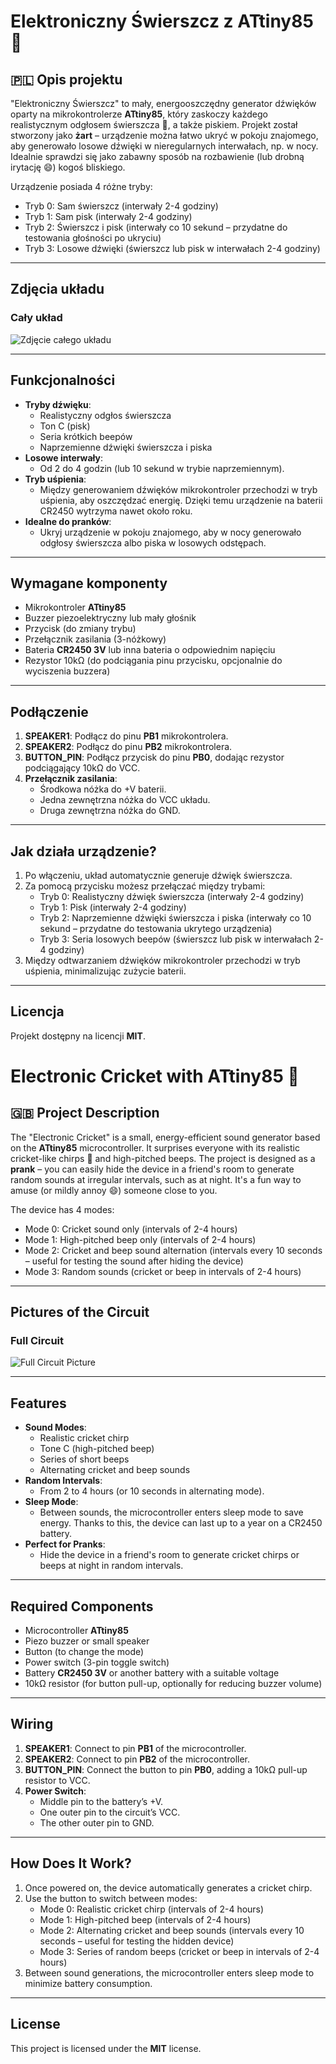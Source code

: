 # Elektroniczny Świerszcz z ATtiny85 🦗

## 🇵🇱 Opis projektu
"Elektroniczny Świerszcz" to mały, energooszczędny generator dźwięków oparty na mikrokontrolerze **ATtiny85**, który zaskoczy każdego realistycznym odgłosem świerszcza 🦗, a także piskiem. Projekt został stworzony jako **żart** – urządzenie można łatwo ukryć w pokoju znajomego, aby generowało losowe dźwięki w nieregularnych interwałach, np. w nocy. Idealnie sprawdzi się jako zabawny sposób na rozbawienie (lub drobną irytację 😄) kogoś bliskiego.

Urządzenie posiada 4 różne tryby:
- Tryb 0: Sam świerszcz (interwały 2-4 godziny)
- Tryb 1: Sam pisk (interwały 2-4 godziny)
- Tryb 2: Świerszcz i pisk (interwały co 10 sekund – przydatne do testowania głośności po ukryciu)
- Tryb 3: Losowe dźwięki (świerszcz lub pisk w interwałach 2-4 godziny)

---

## Zdjęcia układu

### Cały układ
![Zdjęcie całego układu](images/układ.jpg)


---

## Funkcjonalności
- **Tryby dźwięku**:
  - Realistyczny odgłos świerszcza
  - Ton C (pisk)
  - Seria krótkich beepów
  - Naprzemienne dźwięki świerszcza i piska
- **Losowe interwały**:
  - Od 2 do 4 godzin (lub 10 sekund w trybie naprzemiennym).
- **Tryb uśpienia**:
  - Między generowaniem dźwięków mikrokontroler przechodzi w tryb uśpienia, aby oszczędzać energię. Dzięki temu urządzenie na baterii CR2450 wytrzyma nawet około roku.
- **Idealne do pranków**:
  - Ukryj urządzenie w pokoju znajomego, aby w nocy generowało odgłosy świerszcza albo piska w losowych odstępach.

---

## Wymagane komponenty
- Mikrokontroler **ATtiny85**
- Buzzer piezoelektryczny lub mały głośnik
- Przycisk (do zmiany trybu)
- Przełącznik zasilania (3-nóżkowy)
- Bateria **CR2450 3V** lub inna bateria o odpowiednim napięciu
- Rezystor 10kΩ (do podciągania pinu przycisku, opcjonalnie do wyciszenia buzzera)

---

## Podłączenie
1. **SPEAKER1**: Podłącz do pinu **PB1** mikrokontrolera.
2. **SPEAKER2**: Podłącz do pinu **PB2** mikrokontrolera.
3. **BUTTON_PIN**: Podłącz przycisk do pinu **PB0**, dodając rezystor podciągający 10kΩ do VCC.
4. **Przełącznik zasilania**:
   - Środkowa nóżka do +V baterii.
   - Jedna zewnętrzna nóżka do VCC układu.
   - Druga zewnętrzna nóżka do GND.

---

## Jak działa urządzenie?
1. Po włączeniu, układ automatycznie generuje dźwięk świerszcza.
2. Za pomocą przycisku możesz przełączać między trybami:
   - Tryb 0: Realistyczny dźwięk świerszcza (interwały 2-4 godziny)
   - Tryb 1: Pisk (interwały 2-4 godziny)
   - Tryb 2: Naprzemienne dźwięki świerszcza i piska (interwały co 10 sekund – przydatne do testowania ukrytego urządzenia)
   - Tryb 3: Seria losowych beepów (świerszcz lub pisk w interwałach 2-4 godziny)
3. Między odtwarzaniem dźwięków mikrokontroler przechodzi w tryb uśpienia, minimalizując zużycie baterii.

---

## Licencja
Projekt dostępny na licencji **MIT**.


# Electronic Cricket with ATtiny85 🦗

## 🇬🇧 Project Description
The "Electronic Cricket" is a small, energy-efficient sound generator based on the **ATtiny85** microcontroller. It surprises everyone with its realistic cricket-like chirps 🦗 and high-pitched beeps. The project is designed as a **prank** – you can easily hide the device in a friend's room to generate random sounds at irregular intervals, such as at night. It's a fun way to amuse (or mildly annoy 😄) someone close to you.

The device has 4 modes:
- Mode 0: Cricket sound only (intervals of 2-4 hours)
- Mode 1: High-pitched beep only (intervals of 2-4 hours)
- Mode 2: Cricket and beep sound alternation (intervals every 10 seconds – useful for testing the sound after hiding the device)
- Mode 3: Random sounds (cricket or beep in intervals of 2-4 hours)

---

## Pictures of the Circuit

### Full Circuit
![Full Circuit Picture](images/układ.jpg)

---

## Features
- **Sound Modes**:
  - Realistic cricket chirp
  - Tone C (high-pitched beep)
  - Series of short beeps
  - Alternating cricket and beep sounds
- **Random Intervals**:
  - From 2 to 4 hours (or 10 seconds in alternating mode).
- **Sleep Mode**:
  - Between sounds, the microcontroller enters sleep mode to save energy. Thanks to this, the device can last up to a year on a CR2450 battery.
- **Perfect for Pranks**:
  - Hide the device in a friend's room to generate cricket chirps or beeps at night in random intervals.

---

## Required Components
- Microcontroller **ATtiny85**
- Piezo buzzer or small speaker
- Button (to change the mode)
- Power switch (3-pin toggle switch)
- Battery **CR2450 3V** or another battery with a suitable voltage
- 10kΩ resistor (for button pull-up, optionally for reducing buzzer volume)

---

## Wiring
1. **SPEAKER1**: Connect to pin **PB1** of the microcontroller.
2. **SPEAKER2**: Connect to pin **PB2** of the microcontroller.
3. **BUTTON_PIN**: Connect the button to pin **PB0**, adding a 10kΩ pull-up resistor to VCC.
4. **Power Switch**:
   - Middle pin to the battery’s +V.
   - One outer pin to the circuit’s VCC.
   - The other outer pin to GND.

---

## How Does It Work?
1. Once powered on, the device automatically generates a cricket chirp.
2. Use the button to switch between modes:
   - Mode 0: Realistic cricket chirp (intervals of 2-4 hours)
   - Mode 1: High-pitched beep (intervals of 2-4 hours)
   - Mode 2: Alternating cricket and beep sounds (intervals every 10 seconds – useful for testing the hidden device)
   - Mode 3: Series of random beeps (cricket or beep in intervals of 2-4 hours)
3. Between sound generations, the microcontroller enters sleep mode to minimize battery consumption.

---

## License
This project is licensed under the **MIT** license.
